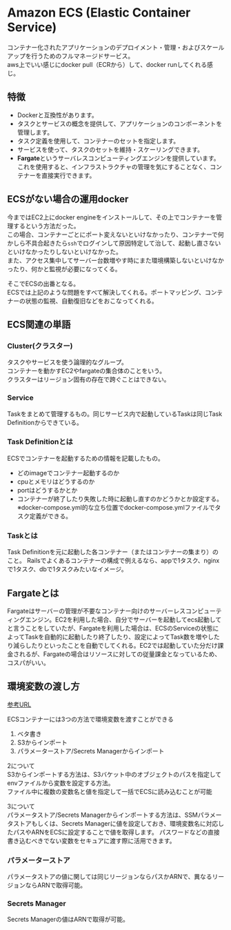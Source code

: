 # Amazon ECS (Elastic Container Service)

コンテナー化されたアプリケーションのデプロイメント・管理・およびスケールアップを行うためのフルマネージドサービス。  
aws上でいい感じにdocker pull（ECRから）して、docker runしてくれる感じ。

## 特徴

- Dockerと互換性があります。
- タスクとサービスの概念を提供して、アプリケーションのコンポーネントを管理します。
- タスク定義を使用して、コンテナーのセットを指定します。
- サービスを使って、タスクのセットを維持・スケーリングできます。
- **Fargate**というサーバレスコンピューティングエンジンを提供しています。これを使用すると、インフラストラクチャの管理を気にすることなく、コンテナーを直接実行できます。

## ECSがない場合の運用docker

今まではEC2上にdocker engineをインストールして、その上でコンテナーを管理するという方法だった。  
この場合、コンテナーごとにポート変えないといけなかったり、コンテナーで何かしら不具合起きたら`ssh`でログインして原因特定して治して、起動し直さないといけなかったりしないといけなかった。  
また、アクセス集中してサーバー台数増やす時にまた環境構築しないといけなかったり、何かと監視が必要になってくる。

そこでECSの出番となる。  
ECSでは上記のような問題をすべて解決してくれる。ポートマッピング、コンテナーの状態の監視、自動復旧などをおこなってくれる。

## ECS関連の単語

### Cluster(クラスター)

タスクやサービスを使う論理的なグループ。  
コンテナーを動かすEC2やfargateの集合体のことをいう。  
クラスターはリージョン固有の存在で跨ぐことはできない。

### Service

Taskをまとめて管理するもの。同じサービス内で起動しているTaskは同じTask Definitionからできている。

### Task Definitionとは

ECSでコンテナーを起動するための情報を記載したもの。  
- どのimageでコンテナー起動するのか
- cpuとメモリはどうするのか
- portはどうするかとか
- コンテナーが終了したり失敗した時に起動し直すのかどうかとか設定する。  
※docker-compose.yml的な立ち位置でdocker-compose.ymlファイルでタスク定義ができる。

### Taskとは

Task Definitionを元に起動した各コンテナー（またはコンテナーの集まり）のこと。
Railsでよくあるコンテナーの構成で例えるなら、appで1タスク、nginxで1タスク、dbで1タスクみたいなイメージ。

## Fargateとは

Fargateはサーバーの管理が不要なコンテナー向けのサーバーレスコンピューティングエンジン。EC2を利用した場合、自分でサーバーを起動してecs起動してと言うことをしていたが、Fargateを利用した場合は、ECSのServiceの状態によってTaskを自動的に起動したり終了したり、設定によってTask数を増やしたり減らしたりといったことを自動でしてくれる。EC2では起動していた分だけ課金されるが、Fargateの場合はリソースに対しての従量課金となっているため、コスパがいい。


## 環境変数の渡し方
[参考URL](https://blog.denet.co.jp/cloudformation-ecs-setenv/)

ECSコンテナーには3つの方法で環境変数を渡すことができる

1. ベタ書き
2. S3からインポート
3. パラメーターストア/Secrets Managerからインポート

2について  
S3からインポートする方法は、S3バケット中のオブジェクトのパスを指定してenvファイルから変数を設定する方法。  
ファイル中に複数の変数名と値を指定して一括でECSに読み込むことが可能

3について  
パラメータストア/Secrets Managerからインポートする方法は、SSMパラメータストアもしくは、Secrets Managerに値を設定しておき、環境変数名に対応したパスやARNをECSに設定することで値を取得します。
パスワードなどの直接書き込むべきでない変数をセキュアに渡す際に活用できます。

### パラメーターストア

パラメータストアの値に関しては同じリージョンならパスかARNで、異なるリージョンならARNで取得可能。  

### Secrets Manager

Secrets Managerの値はARNで取得が可能。  
